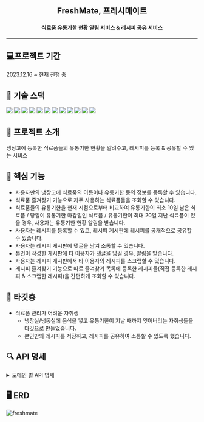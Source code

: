 <h2 align="center">FreshMate, 프레시메이트</h2>
<h4 align="center">식료품 유통기한 현황 알림 서비스 & 레시피 공유 서비스</h4>

--------------------------------------------------------------

## 💻프로젝트 기간
2023.12.16 ~ 현재 진행 중

## 🧱 기술 스택
<img src="https://img.shields.io/badge/Java%2017-007396?style=for-the-badge&logo=openJDK&logoColor=white"/> <img src="https://img.shields.io/badge/Spring%206-6DB33F?style=for-the-badge&logo=Spring&logoColor=white" />  <img src="https://img.shields.io/badge/Springboot%203.2.0-6DB33F?style=for-the-badge&logo=Springboot&logoColor=white"/> <img src="https://img.shields.io/badge/Spring%20Security-6DB33F?style=for-the-badge&logo=spring-security&logoColor=white" />  <img src="https://img.shields.io/badge/Hibernate-59666C?style=for-the-badge&logo=Hibernate&logoColor=white" />  <img src="https://img.shields.io/badge/Gradle-02303A?style=for-the-badge&logo=Gradle&logoColor=white"/> <img src="https://img.shields.io/badge/QueryDSL-0769AD?style=for-the-badge&logoColor=white"/>  <img src="https://img.shields.io/badge/Asciidoctor-E40046?style=for-the-badge&logo=asciidoctor&logoColor=white">  <img src="https://img.shields.io/badge/Server%20Sent%20Event-09B3AF?style=for-the-badge&logoColor=white"/>  <img src="https://img.shields.io/badge/JWT-ED8106?style=for-the-badge&logoColor=white"/> <img src="https://img.shields.io/badge/JUnit5-25A162?style=for-the-badge&logo=JUnit5&logoColor=white"/> 
<img src="https://img.shields.io/badge/MySQL%208-4479A1?style=for-the-badge&logo=MySQL&logoColor=white"/>  

## 💌 프로젝트 소개
냉장고에 등록한 식료품들의 유통기한 현황을 알려주고, 레시피를 등록 & 공유할 수 있는 서비스

## 🔮 핵심 기능
<!--- 식료품 즐겨찾기 기능으로 자주 사용하는 식료품을 조회할 수 있고, 즐겨 찾는 식료품을 통해 식료품을 냉장고에 간단하게 등록할 수 있습니다.-->
- 사용자만의 냉장고에 식료품의 이름이나 유통기한 등의 정보를 등록할 수 있습니다.
- 식료품 즐겨찾기 기능으로 자주 사용하는 식료품들을 조회할 수 있습니다.
- 식료품들의 유통기한을 현재 시점으로부터 비교하여 유통기한이 최소 10일 남은 식료품 / 당일이 유통기한 마감일인 식료품 / 유통기한이 최대 20일 지난 식료품이 있을 경우, 사용자는 유통기한 현황 알림을 받습니다.
- 사용자는 레시피를 등록할 수 있고, 레시피 게시판에 레시피를 공개적으로 공유할 수 있습니다.
- 사용자는 레시피 게시판에 댓글을 남겨 소통할 수 있습니다.
- 본인이 작성한 게시판에 타 이용자가 댓글을 남길 경우, 알림을 받습니다.
- 사용자는 레시피 게시판에서 타 이용자의 레시피를 스크랩할 수 있습니다.
- 레시피 즐겨찾기 기능으로 따로 즐겨찾기 목록에 등록한 레시피들(직접 등록한 레시피 & 스크랩한 레시피)을 간편하게 조회할 수 있습니다.

## 📌 타깃층
- 식료품 관리가 어려운 자취생
  - 냉장실/냉동실에 음식을 넣고 유통기한이 지날 때까지 잊어버리는 자취생들을 타깃으로 만들었습니다.
  - 본인만의 레시피를 저장하고, 레시피를 공유하여 소통할 수 있도록 했습니다.

<!--## 📄 프로젝트 문서-->

## 🔍 API 명세
<details>
<summary>도메인 별 API 명세</summary>
  
  - Auth (인증/인가) : [링크](https://rawcdn.githack.com/hyee0715/freshmate/ab64d86adfd3a55366fe36509671574a5bb2fc1b/src/main/resources/static/docs/Auth.html)

  - Member (회원) : [링크](https://rawcdn.githack.com/hyee0715/freshmate/ab64d86adfd3a55366fe36509671574a5bb2fc1b/src/main/resources/static/docs/Member.html)
  
  - Refrigerator (냉장고) : [링크](https://rawcdn.githack.com/hyee0715/freshmate/ab64d86adfd3a55366fe36509671574a5bb2fc1b/src/main/resources/static/docs/Refrigerator.html)

  - Storage (냉장고 저장소) : [링크](https://rawcdn.githack.com/hyee0715/freshmate/ab64d86adfd3a55366fe36509671574a5bb2fc1b/src/main/resources/static/docs/Storage.html)
  
  - Grocery (식료품) : [링크](https://rawcdn.githack.com/hyee0715/freshmate/ab64d86adfd3a55366fe36509671574a5bb2fc1b/src/main/resources/static/docs/Grocery.html)
  
  - GroceryBucket (즐겨찾는 식료품) : [링크](https://rawcdn.githack.com/hyee0715/freshmate/ab64d86adfd3a55366fe36509671574a5bb2fc1b/src/main/resources/static/docs/GroceryBucket.html)
  
  - Recipe (레시피) : [링크](https://rawcdn.githack.com/hyee0715/freshmate/ab64d86adfd3a55366fe36509671574a5bb2fc1b/src/main/resources/static/docs/Recipe.html)
  
  - RecipeBucket (즐겨찾는 레시피) : [링크](https://rawcdn.githack.com/hyee0715/freshmate/ab64d86adfd3a55366fe36509671574a5bb2fc1b/src/main/resources/static/docs/RecipeBucket.html)
  
  - Post (게시글) : [링크](https://rawcdn.githack.com/hyee0715/freshmate/ab64d86adfd3a55366fe36509671574a5bb2fc1b/src/main/resources/static/docs/Post.html)
  
  - Comment (댓글) : [링크](https://rawcdn.githack.com/hyee0715/freshmate/ab64d86adfd3a55366fe36509671574a5bb2fc1b/src/main/resources/static/docs/Comment.html)
    
</details>
<!--## ✨ Project Architecture-->

<!--## 📈 플로우 차트-->

## 🖥 ERD
![freshmate](https://github.com/hyee0715/freshmate/assets/59169881/7b048e50-c922-4737-b27c-b9770dc21ed8)

<!--## 🗂️ 패키지 구조-->
